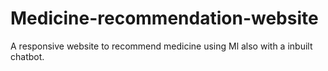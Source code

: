 # Medicine-recommendation-website
 A responsive website to recommend medicine using Ml also with a inbuilt chatbot.
